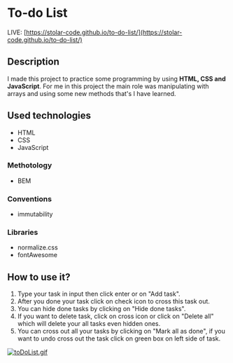 # To-do List
LIVE: [https://stolar-code.github.io/to-do-list/](https://stolar-code.github.io/to-do-list/)
## Description
I made this project to practice some programming by using **HTML, CSS and JavaScript**. 
For me in this project the main role was manipulating with arrays and using some new methods that's I have learned. 
##  Used technologies
 - HTML
 - CSS
 - JavaScript
###  Methotology
 - BEM

### Conventions 
- immutability 
### Libraries
 - normalize.css
 - fontAwesome
## How to use it?
 1. Type your task in input then click enter or on "Add task".
 2. After you done your task click on check icon to cross this task out.
 3. You can hide done tasks by clicking on "Hide done tasks".
 4. If you want to delete task, click on cross icon or click on "Delete all" which will delete your all tasks even hidden ones.
 5. You can cross out all your tasks by clicking on "Mark all as done", if you want to undo cross out the task click on green box on left side of task.
 
[![toDoList.gif](https://i.postimg.cc/YSV4WHH4/toDoList.gif)](https://postimg.cc/ns4VyNMZ)